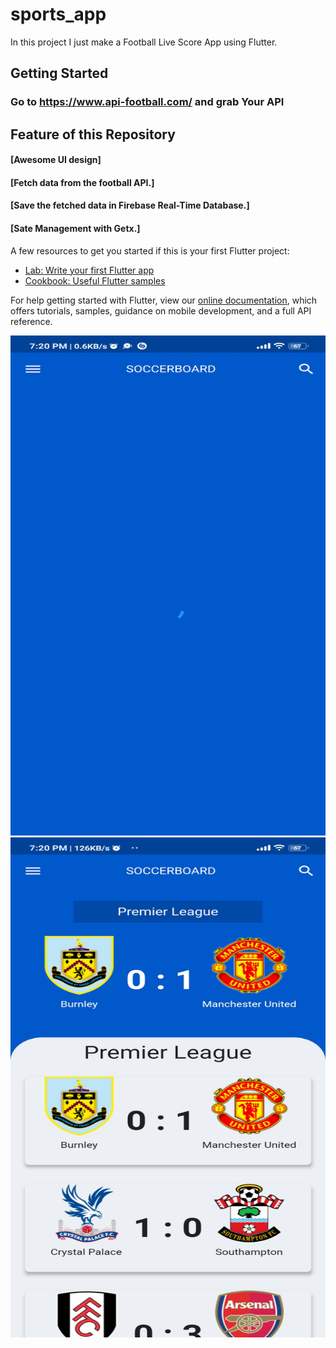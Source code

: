 # sports_app

In this project I just make a Football Live Score App using Flutter.
## Getting Started

### Go to https://www.api-football.com/ and grab Your API

## Feature of this Repository
#### [Awesome UI design]
#### [Fetch data from the football API.]
#### [Save the fetched data in Firebase Real-Time Database.]
#### [Sate Management with Getx.]
 
A few resources to get you started if this is your first Flutter project:

- [Lab: Write your first Flutter app](https://flutter.dev/docs/get-started/codelab)
- [Cookbook: Useful Flutter samples](https://flutter.dev/docs/cookbook)

For help getting started with Flutter, view our
[online documentation](https://flutter.dev/docs), which offers tutorials,
samples, guidance on mobile development, and a full API reference.

<img src="https://github.com/Muhammad-Sharif-Ullah/Flutter-Football-Live-Score-App/blob/main/UI/loading.jpg" width="800" height="800"> <img src="https://github.com/Muhammad-Sharif-Ullah/Flutter-Football-Live-Score-App/blob/main/UI/after_fetch_data.jpg" width="800" height="800">


